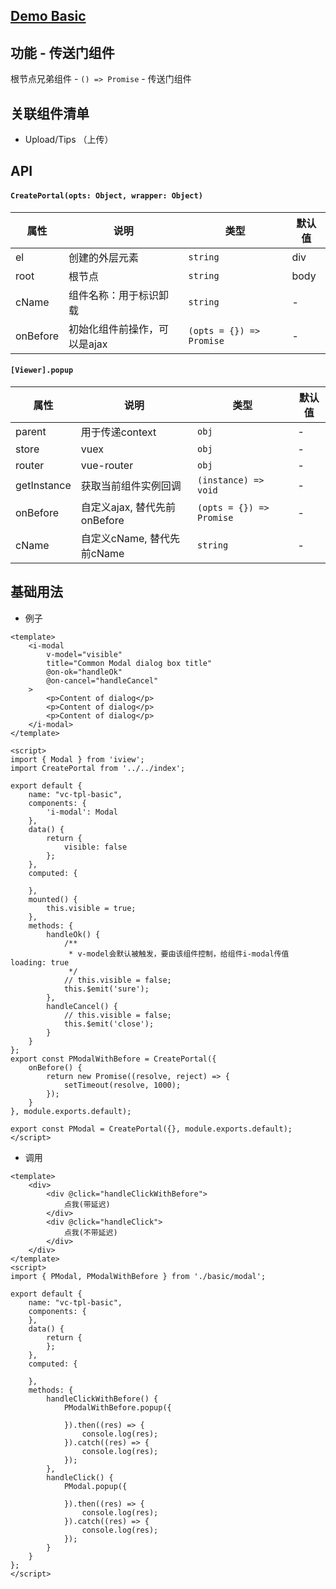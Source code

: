 ## [Demo Basic](https://wya-team.github.io/wya-vc/dist/create-portal/basic.html)
## 功能 - 传送门组件

根节点兄弟组件 - `() => Promise` - 传送门组件

## 关联组件清单

- Upload/Tips （上传）

## API

#### `CreatePortal(opts: Object, wrapper: Object)`

属性 | 说明 | 类型 | 默认值
---|---|---|---
el | 创建的外层元素 | `string` | div
root | 根节点 | `string` | body
cName | 组件名称：用于标识卸载 | `string` | -
onBefore | 初始化组件前操作，可以是ajax | `(opts = {}) => Promise` | -


#### `[Viewer].popup`

属性 | 说明 | 类型 | 默认值
---|---|---|---
parent | 用于传递context| `obj` | -
store | vuex | `obj` | -
router | vue-router | `obj` | -
getInstance | 获取当前组件实例回调 | `(instance) => void` | -
onBefore | 自定义ajax, 替代先前onBefore | `(opts = {}) => Promise` | -
cName | 自定义cName, 替代先前cName | `string` | -

## 基础用法

- 例子
```vue
<template>
	<i-modal
		v-model="visible"
		title="Common Modal dialog box title"
		@on-ok="handleOk"
		@on-cancel="handleCancel"
	>
		<p>Content of dialog</p>
		<p>Content of dialog</p>
		<p>Content of dialog</p>
	</i-modal>
</template>

<script>
import { Modal } from 'iview';
import CreatePortal from '../../index';

export default {
	name: "vc-tpl-basic",
	components: {
		'i-modal': Modal
	},
	data() {
		return {
			visible: false
		};
	},
	computed: {
		
	},
	mounted() {
		this.visible = true;
	},
	methods: {
		handleOk() {
			/**
			 * v-model会默认被触发，要由该组件控制，给组件i-modal传值 loading: true
			 */
			// this.visible = false;
			this.$emit('sure');
		},
		handleCancel() {
			// this.visible = false;
			this.$emit('close');
		}
	}
};
export const PModalWithBefore = CreatePortal({
	onBefore() {
		return new Promise((resolve, reject) => {
			setTimeout(resolve, 1000);
		});
	}
}, module.exports.default);

export const PModal = CreatePortal({}, module.exports.default);
</script>
```
- 调用
```vue
<template>
	<div>
		<div @click="handleClickWithBefore">
			点我(带延迟)
		</div>
		<div @click="handleClick">
			点我(不带延迟)
		</div>
	</div>
</template>
<script>
import { PModal, PModalWithBefore } from './basic/modal';

export default {
	name: "vc-tpl-basic",
	components: {
	},
	data() {
		return {
		};
	},
	computed: {
		
	},
	methods: {
		handleClickWithBefore() {
			PModalWithBefore.popup({

			}).then((res) => {
				console.log(res);
			}).catch((res) => {
				console.log(res);
			});
		},
		handleClick() {
			PModal.popup({

			}).then((res) => {
				console.log(res);
			}).catch((res) => {
				console.log(res);
			});
		}
	}
};
</script>

```

